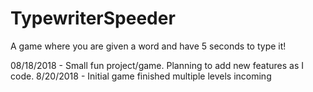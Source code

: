# TypewriterSpeeder

A game where you are given a word and have 5 seconds to type it!

08/18/2018 - Small fun project/game. Planning to add new features as I code.
8/20/2018 - Initial game finished multiple levels incoming
